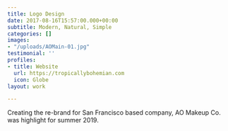 ```yaml
---
title: Logo Design
date: 2017-08-16T15:57:00.000+00:00
subtitle: Modern, Natural, Simple
categories: []
images:
- "/uploads/AOMain-01.jpg"
testimonial: ''
profiles:
- title: Website
  url: https://tropicallybohemian.com
  icon: Globe
layout: work

---
```

Creating the re-brand for San Francisco based company, AO Makeup Co. was highlight for summer 2019. 